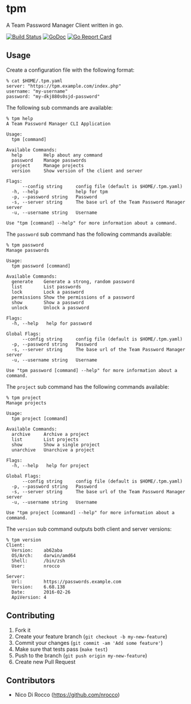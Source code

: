 tpm
===

A Team Password Manager Client written in go.

[![Build Status](https://travis-ci.org/nrocco/tpm.svg?branch=master)](https://travis-ci.org/nrocco/tpm)
[![GoDoc](https://godoc.org/github.com/nrocco/tpm/pkg/client?status.svg)](https://godoc.org/github.com/nrocco/tpm/pkg/client)
[![Go Report Card](https://goreportcard.com/badge/github.com/nrocco/tpm)](https://goreportcard.com/report/github.com/nrocco/tpm)


Usage
-----

Create a configuration file with the following format:

    % cat $HOME/.tpm.yaml
    server: "https://tpm.example.com/index.php"
    username: "my-username"
    password: "my-dkj880s0sjd-password"


The following sub commands are available:

    % tpm help
    A Team Password Manager CLI Application

    Usage:
      tpm [command]

    Available Commands:
      help        Help about any command
      password    Manage passwords
      project     Manage projects
      version     Show version of the client and server

    Flags:
          --config string     config file (default is $HOME/.tpm.yaml)
      -h, --help              help for tpm
      -p, --password string   Password
      -s, --server string     The base url of the Team Password Manager server
      -u, --username string   Username

    Use "tpm [command] --help" for more information about a command.


The `password` sub command has the following commands available:

    % tpm password
    Manage passwords

    Usage:
      tpm password [command]

    Available Commands:
      generate    Generate a strong, random password
      list        List passwords
      lock        Lock a password
      permissions Show the permissions of a password
      show        Show a password
      unlock      Unlock a password

    Flags:
      -h, --help   help for password

    Global Flags:
          --config string     config file (default is $HOME/.tpm.yaml)
      -p, --password string   Password
      -s, --server string     The base url of the Team Password Manager server
      -u, --username string   Username

    Use "tpm password [command] --help" for more information about a command.


The `project` sub command has the following commands available:

    % tpm project
    Manage projects

    Usage:
      tpm project [command]

    Available Commands:
      archive     Archive a project
      list        List projects
      show        Show a single project
      unarchive   Unarchive a project

    Flags:
      -h, --help   help for project

    Global Flags:
          --config string     config file (default is $HOME/.tpm.yaml)
      -p, --password string   Password
      -s, --server string     The base url of the Team Password Manager server
      -u, --username string   Username

    Use "tpm project [command] --help" for more information about a command.


The `version` sub command outputs both client and server versions:

    % tpm version
    Client:
      Version:    ab62aba
      OS/Arch:    darwin/amd64
      Shell:      /bin/zsh
      User:       nrocco

    Server:
      Url:        https://passwords.example.com
      Version:    6.68.138
      Date:       2016-02-26
      ApiVersion: 4


Contributing
------------

1. Fork it
2. Create your feature branch (`git checkout -b my-new-feature`)
3. Commit your changes (`git commit -am 'Add some feature'`)
4. Make sure that tests pass (`make test`)
5. Push to the branch (`git push origin my-new-feature`)
6. Create new Pull Request


Contributors
------------

- Nico Di Rocco (https://github.com/nrocco)
